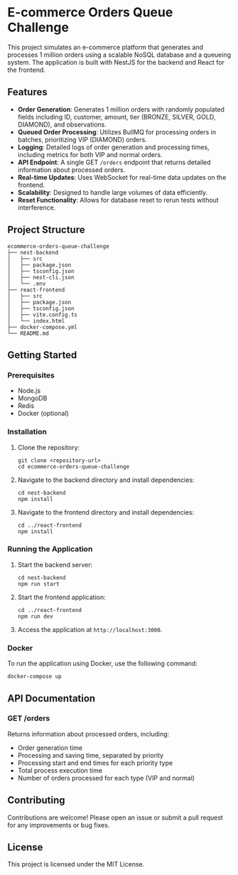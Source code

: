 # E-commerce Orders Queue Challenge

This project simulates an e-commerce platform that generates and processes 1 million orders using a scalable NoSQL database and a queueing system. The application is built with NestJS for the backend and React for the frontend.

## Features

- **Order Generation**: Generates 1 million orders with randomly populated fields including ID, customer, amount, tier (BRONZE, SILVER, GOLD, DIAMOND), and observations.
- **Queued Order Processing**: Utilizes BullMQ for processing orders in batches, prioritizing VIP (DIAMOND) orders.
- **Logging**: Detailed logs of order generation and processing times, including metrics for both VIP and normal orders.
- **API Endpoint**: A single GET `/orders` endpoint that returns detailed information about processed orders.
- **Real-time Updates**: Uses WebSocket for real-time data updates on the frontend.
- **Scalability**: Designed to handle large volumes of data efficiently.
- **Reset Functionality**: Allows for database reset to rerun tests without interference.

## Project Structure

```
ecommerce-orders-queue-challenge
├── nest-backend
│   ├── src
│   ├── package.json
│   ├── tsconfig.json
│   ├── nest-cli.json
│   └── .env
├── react-frontend
│   ├── src
│   ├── package.json
│   ├── tsconfig.json
│   ├── vite.config.ts
│   └── index.html
├── docker-compose.yml
└── README.md
```

## Getting Started

### Prerequisites

- Node.js
- MongoDB
- Redis
- Docker (optional)

### Installation

1. Clone the repository:
   ```
   git clone <repository-url>
   cd ecommerce-orders-queue-challenge
   ```

2. Navigate to the backend directory and install dependencies:
   ```
   cd nest-backend
   npm install
   ```

3. Navigate to the frontend directory and install dependencies:
   ```
   cd ../react-frontend
   npm install
   ```

### Running the Application

1. Start the backend server:
   ```
   cd nest-backend
   npm run start
   ```

2. Start the frontend application:
   ```
   cd ../react-frontend
   npm run dev
   ```

3. Access the application at `http://localhost:3000`.

### Docker

To run the application using Docker, use the following command:
```
docker-compose up
```

## API Documentation

### GET /orders

Returns information about processed orders, including:

- Order generation time
- Processing and saving time, separated by priority
- Processing start and end times for each priority type
- Total process execution time
- Number of orders processed for each type (VIP and normal)

## Contributing

Contributions are welcome! Please open an issue or submit a pull request for any improvements or bug fixes.

## License

This project is licensed under the MIT License.